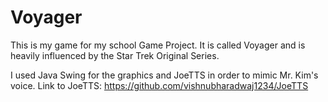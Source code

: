 # Voyager

This is my game for my school Game Project. It is called Voyager and is heavily influenced by the Star Trek Original Series.

I used Java Swing for the graphics and JoeTTS in order to mimic Mr. Kim's voice.
Link to JoeTTS: https://github.com/vishnubharadwaj1234/JoeTTS
